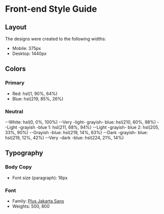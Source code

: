 # Front-end Style Guide

## Layout

The designs were created to the following widths:

- Mobile: 375px
- Desktop: 1440px

## Colors

### Primary

- Red: hsl(1, 90%, 64%)
- Blue: hsl(219, 85%, 26%)

### Neutral

--White: hsl(0, 0%, 100%)
--Very -light- grayish- blue: hsl(210, 60%, 98%)
--Light -grayish -blue 1: hsl(211, 68%, 94%)
--Light -grayish- blue 2: hsl(205, 33%, 90%)
--Grayish -blue: hsl(219, 14%, 63%)
--Dark -grayish- blue: hsl(219, 12%, 42%)
--Very -dark -blue: hsl(224, 21%, 14%)

## Typography

### Body Copy

- Font size (paragraph): 16px

### Font

- Family: [Plus Jakarta Sans](https://fonts.google.com/specimen/Plus+Jakarta+Sans)
- Weights: 500, 800
